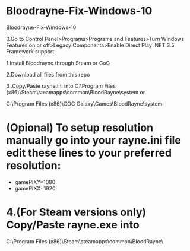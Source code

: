 # Bloodrayne-Fix-Windows-10 
Bloodrayne-Fix-Windows-10 

0.Go to Control Panel>Programs>Programs and Features>Turn Windows Features on or off>Legacy Components>Enable Direct Play .NET 3.5 
Framework support

1.Install Bloodrayne through Steam or GoG

2.Download all files from this repo

3 .Copy/Paste rayne.ini into C:\Program Files (x86)\Steam\steamapps\common\BloodRayne\system or 

C:\Program Files (x86)\GOG Galaxy\Games\BloodRayne\system 

# (Opional) To setup resolution manually go into your rayne.ini file edit these lines to your preferred resolution:
* gamePIXY=1080
* gamePIXX=1920

# 4.(For Steam versions only) Copy/Paste rayne.exe into 
C:\Program Files (x86)\Steam\steamapps\common\BloodRayne\
